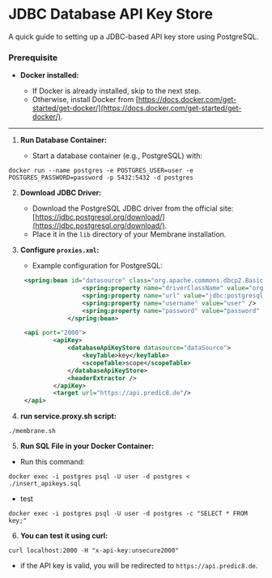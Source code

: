 # JDBC Database API Key Store

A quick guide to setting up a JDBC-based API key store using PostgreSQL.

### Prerequisite

- **Docker installed:**

    - If Docker is already installed, skip to the next step.
    - Otherwise, install Docker from [https://docs.docker.com/get-started/get-docker/](https://docs.docker.com/get-started/get-docker/).

---

1. **Run Database Container:**

    - Start a database container (e.g., PostgreSQL) with:

  ```shell
  docker run --name postgres -e POSTGRES_USER=user -e POSTGRES_PASSWORD=password -p 5432:5432 -d postgres
  ```

2. **Download JDBC Driver:**

    - Download the PostgreSQL JDBC driver from the official
      site: [https://jdbc.postgresql.org/download/](https://jdbc.postgresql.org/download/).
    - Place it in the `lib` directory of your Membrane installation.

3. **Configure `proxies.xml`:**

    - Example configuration for PostgreSQL:

   ```xml
    <spring:bean id="datasource" class="org.apache.commons.dbcp2.BasicDataSource">
                    <spring:property name="driverClassName" value="org.postgresql.Driver" />
                    <spring:property name="url" value="jdbc:postgresql://localhost:5432/postgres" />
                    <spring:property name="username" value="user" />
                    <spring:property name="password" value="password" />
                </spring:bean>
   ```
   ```xml
    <api port="2000">
            <apiKey>
                <databaseApiKeyStore datasource="dataSource">
                    <keyTable>key</keyTable>
                    <scopeTable>scope</scopeTable>
                </databaseApiKeyStore>
                <headerExtractor />
            </apiKey>
            <target url="https://api.predic8.de"/>
    </api>
   ```

4. **run service.proxy.sh script:**

```shell
./membrane.sh
```

5. **Run SQL File in your Docker Container:**

- Run this command:

```shell
docker exec -i postgres psql -U user -d postgres < ./insert_apikeys.sql
```

- test

```shell
docker exec -i postgres psql -U user -d postgres -c "SELECT * FROM key;"
```

6. **You can test it using curl:**

```shell
curl localhost:2000 -H "x-api-key:unsecure2000"
```

- if the API key is valid, you will be redirected to ```https://api.predic8.de```.
